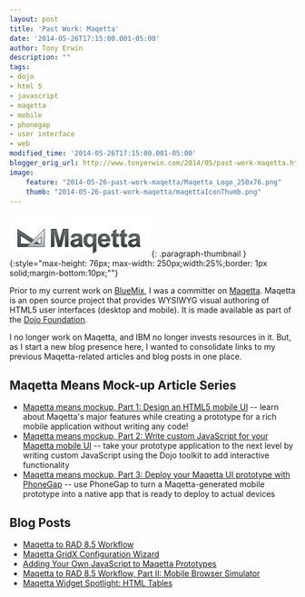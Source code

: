 ```yaml
---
layout: post
title: 'Past Work: Maqetta'
date: '2014-05-26T17:15:00.001-05:00'
author: Tony Erwin
description: ""
tags:
- dojo
- html 5
- javascript
- maqetta
- mobile
- phonegap
- user interface
- web
modified_time: '2014-05-26T17:15:00.001-05:00'
blogger_orig_url: http://www.tonyerwin.com/2014/05/past-work-maqetta.html
image:
    feature: "2014-05-26-past-work-maqetta/Maqetta_Logo_250x76.png"
    thumb: "2014-05-26-past-work-maqetta/maqettaIconThumb.png"
---
```


![Maqetta Logo](/images/2014-05-26-past-work-maqetta/Maqetta_Logo_250x76.png){: .paragraph-thumbnail }{:style="max-height: 76px; max-width: 250px;width:25%;border: 1px solid;margin-bottom:10px;""}

Prior to my current work on <a href="http://www.bluemix.net/" target="_blank">BlueMix</a>, I was a committer on <a href="http://maqetta.org/" target="_blank">Maqetta</a>. Maqetta is an open source project that provides WYSIWYG visual authoring of HTML5 user interfaces (desktop and mobile). It is made available as part of the <a href="http://dojofoundation.org/" target="_blank">Dojo Foundation</a>.

I no longer work on Maqetta, and IBM no longer invests resources in it. But, as I start a new blog presence here, I wanted to consolidate links to my previous Maqetta-related articles and blog posts in one place.

## Maqetta Means Mock-up Article Series
- <a href="http://www.ibm.com/developerworks/web/library/mo-maqetta-1/index.html" target="_blank">Maqetta means mockup, Part 1: Design an HTML5 mobile UI</a> -- learn about Maqetta's major features while creating a prototype for a rich mobile application without writing any code!
- <a href="http://www.ibm.com/developerworks/mobile/library/mo-maqetta-2/index.html" target="_blank">Maqetta means mockup, Part 2: Write custom JavaScript for your Maqetta mobile UI</a> -- take your prototype application to the next level by writing custom JavaScript using the Dojo toolkit to add interactive functionality
- <a href="http://www.ibm.com/developerworks/mobile/library/mo-maqetta-3/index.html" target="_blank">Maqetta means mockup, Part 3: Deploy your Maqetta UI prototype with PhoneGap</a> -- use PhoneGap to turn a Maqetta-generated mobile prototype into a native app that is ready to deploy to actual devices

## Blog Posts
- <a href="https://www.ibm.com/developerworks/community/blogs/MaqettaAuthoring/entry/maqetta_integration_with_rad_8_53" target="_blank">Maqetta to RAD 8.5 Workflow</a>
- <a href="https://www.ibm.com/developerworks/community/blogs/MaqettaAuthoring/entry/maqetta_gridx_configuration_wizard12" target="_blank">Maqetta GridX Configuration Wizard</a>
- <a href="https://www.ibm.com/developerworks/community/blogs/MaqettaAuthoring/entry/adding_custom_javascript3" target="_blank">Adding Your Own JavaScript to Maqetta Prototypes</a>
- <a href="https://www.ibm.com/developerworks/community/blogs/MaqettaAuthoring/entry/maqetta_to_rad_8_5_workflow_part_ii1" target="_blank">Maqetta to RAD 8.5 Workflow, Part II: Mobile Browser Simulator</a>
- <a href="https://www.ibm.com/developerworks/community/blogs/MaqettaAuthoring/entry/maqetta_widget_spotlight_html_tables" target="_blank">Maqetta Widget Spotlight: HTML Tables</a>
